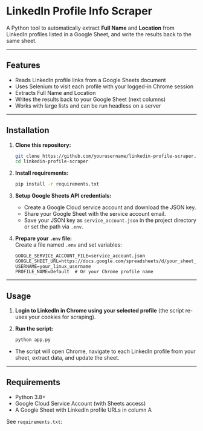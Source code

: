 # LinkedIn Profile Info Scraper

A Python tool to automatically extract **Full Name** and **Location** from LinkedIn profiles listed in a Google Sheet, and write the results back to the same sheet.

---

## Features

- Reads LinkedIn profile links from a Google Sheets document
- Uses Selenium to visit each profile with your logged-in Chrome session
- Extracts Full Name and Location
- Writes the results back to your Google Sheet (next columns)
- Works with large lists and can be run headless on a server

---

## Installation

1. **Clone this repository:**
    ```bash
    git clone https://github.com/yourusername/linkedin-profile-scraper.git
    cd linkedin-profile-scraper
    ```

2. **Install requirements:**
    ```bash
    pip install -r requirements.txt
    ```

3. **Setup Google Sheets API credentials:**
    - Create a Google Cloud service account and download the JSON key.
    - Share your Google Sheet with the service account email.
    - Save your JSON key as `service_account.json` in the project directory or set the path via `.env`.

4. **Prepare your `.env` file:**  
   Create a file named `.env` and set variables:
    ```
    GOOGLE_SERVICE_ACCOUNT_FILE=service_account.json
    GOOGLE_SHEET_URL=https://docs.google.com/spreadsheets/d/your_sheet_id/edit#gid=0
    USERNAME=your_linux_username
    PROFILE_NAME=Default  # Or your Chrome profile name
    ```

---

## Usage

1. **Login to LinkedIn in Chrome using your selected profile** (the script re-uses your cookies for scraping).

2. **Run the script:**
    ```bash
    python app.py
    ```

- The script will open Chrome, navigate to each LinkedIn profile from your sheet, extract data, and update the sheet.

---

## Requirements

- Python 3.8+
- Google Cloud Service Account (with Sheets access)
- A Google Sheet with LinkedIn profile URLs in column A

See `requirements.txt`:
